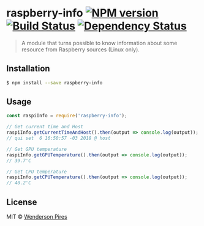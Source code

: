 # raspberry-info [![NPM version][npm-image]][npm-url] [![Build Status][travis-image]][travis-url] [![Dependency Status][daviddm-image]][daviddm-url]

> A module that turns possible to know information about some resource from Raspberry sources (Linux only).

## Installation

```sh
$ npm install --save raspberry-info
```

## Usage

```js
const raspiInfo = require('raspberry-info');

// Get current time and Host
raspiInfo.getCurrentTimeAndHost().then(output => console.log(output));
// qui set  6 16:50:57 -03 2018 @ host

// Get GPU temperature
raspiInfo.getGPUTemperature().then(output => console.log(output));
// 39.7'C

// Get CPU temperature
raspiInfo.getCPUTemperature().then(output => console.log(output));
// 40.2'C
```

## License

MIT © [Wenderson Pires]()

[npm-image]: https://badge.fury.io/js/raspberry-info.svg
[npm-url]: https://npmjs.org/package/raspberry-info
[travis-image]: https://travis-ci.org/Wpdas/raspberry-info.svg?branch=master
[travis-url]: https://travis-ci.org/Wpdas/raspberry-info
[daviddm-image]: https://david-dm.org/Wpdas/raspberry-info.svg?theme=shields.io
[daviddm-url]: https://david-dm.org/Wpdas/raspberry-info
